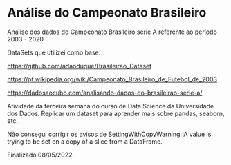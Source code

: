 # Análise do Campeonato Brasileiro
Análise dos dados do Campeonato Brasileiro série A referente ao período 2003 - 2020

DataSets que utilizei como base:

https://github.com/adaoduque/Brasileirao_Dataset

https://pt.wikipedia.org/wiki/Campeonato_Brasileiro_de_Futebol_de_2003

https://dadosaocubo.com/analisando-dados-do-brasileirao-serie-a/

Atividade da terceira semana do curso de Data Science da Universidade dos Dados. Replicar um dataset para aprender mais sobre pandas, seaborn, etc.

Não consegui corrigir os avisos de SettingWithCopyWarning: A value is trying to be set on a copy of a slice from a DataFrame.

Finalizado 08/05/2022.

